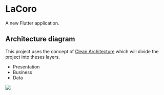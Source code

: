 # LaCoro

A new Flutter application.

## Architecture diagram

This project uses the concept of [Clean Architecture](https://blog.cleancoder.com/uncle-bob/2012/08/13/the-clean-architecture.html) which will divide the project into theses layers.

- Presentation
- Business
- Data

<img src="https://raw.githubusercontent.com/LaCoro/ConsumerFlutterApp/master/docs/lacoro_consumer_arch.jpeg">